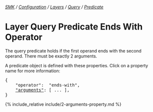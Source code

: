 ###### [SMK](../../../..) / [Configuration](../../..) / [Layers](../..) / [Query](..) / [Predicate](.)

# Layer Query Predicate Ends With Operator

The query predicate holds if the first operand ends with the second operand.
There must be exactly 2 arguments.

A predicate object is defined with these properties.
Click on a property name for more information:
<pre>
{
    "operator":  "ends-with",
    <a href="#arguments-property"   >"arguments"</a>: [ ... ],
}
</pre>

{% include_relative include/2-arguments-property.md %}
